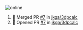 ![online](https://puppeteer-screenshot-two.vercel.app/https:/dev.to/jkga?quality=75&viewportWidth=1250&viewportHeight=950&key=0bb7be77-c9da-4030-aaa2-cbf325b14210&type=jpeg)

<!--START_SECTION:activity-->
1. 🎉 Merged PR [#7](https://github.com/jkga/3dpcalc/pull/7) in [jkga/3dpcalc](https://github.com/jkga/3dpcalc)
2. 💪 Opened PR [#7](https://github.com/jkga/3dpcalc/pull/7) in [jkga/3dpcalc](https://github.com/jkga/3dpcalc)
<!--END_SECTION:activity-->
